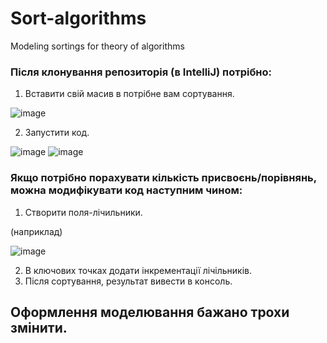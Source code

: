 # Sort-algorithms
Modeling sortings for theory of algorithms

### Після клонування репозиторія (в IntelliJ) потрібно:

1. Вставити свій масив в потрібне вам сортування.

![image](https://github.com/NolanGre/Sort-algorithms/assets/127392871/6ddf7bcf-171c-43a6-bec3-925aad6e1998)

2. Запустити код.

![image](https://github.com/NolanGre/Sort-algorithms/assets/127392871/e9906e70-1a8a-4ad9-9c25-2c93d9088bb5)
![image](https://github.com/NolanGre/Sort-algorithms/assets/127392871/934e26e3-7a12-4881-8ab8-a7dd14d7bc19)

### Якщо потрібно порахувати кількість присвоєнь/порівнянь, можна модифікувати код наступним чином:

1. Створити поля-лічильники.

(наприклад)

 ![image](https://github.com/NolanGre/Sort-algorithms/assets/127392871/208f85d5-79ad-4abc-b611-bda6e3aeb855)

2. В ключових точках додати інкрементації лічільників.
3. Після сортування, результат вивести в консоль.

## Оформлення моделювання бажано трохи змінити.
